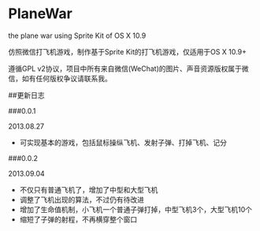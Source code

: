 PlaneWar
========

the plane war using Sprite Kit of OS X 10.9


仿照微信打飞机游戏，制作基于Sprite Kit的打飞机游戏，仅适用于OS X 10.9+

遵循GPL v2协议，项目中所有来自微信(WeChat)的图片、声音资源版权属于微信，如有任何版权争议请联系我。

##更新日志

###0.0.1

2013.08.27

 - 可实现基本的游戏，包括鼠标操纵飞机、发射子弹、打掉飞机、记分

###0.0.2

2013.09.04

 - 不仅只有普通飞机了，增加了中型和大型飞机
 - 调整了飞机出现的算法，不过仍有待改进
 - 增加了生命值机制，小飞机一个普通子弹打掉，中型飞机3个，大型飞机10个
 - 缩短了子弹的射程，不再横穿整个窗口